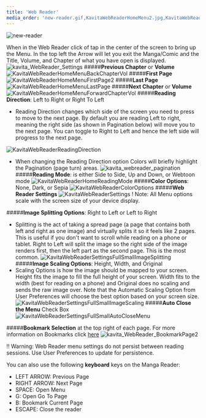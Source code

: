 ```yaml
---
title: 'Web Reader'
media_order: 'new-reader.gif,KavitaWebReaderHomeMenu2.jpg,KavitaWebReaderHomeMenuBackChapterVol.jpg,KavitaWebReaderHomeMenuLastPage.jpg,KavitaWebReaderHomeMenuForwardChapterVol.jpg,KavitaWebReaderReadingDirection.jpg,KavitaWebReaderHomeReadingMode.jpg,KavitaWebReaderColorOptions.jpg,KavitaWebReaderSettings.jpg,KavitaWebReaderSettingsFullSmall.jpg,KavitaWebReaderSettingsFullSmallImageSplitting.jpg,KavitaWebReaderSettingsFullSmallImageScaling.jpg,KavitaWebReaderSettingsFullSmallAutoCloseMenu.jpg,KavitaWebReaderHomeMenuFirstPage2.jpg,kavita_WebReader_Settings.jpg,kavita_webreader_pagination.jpg,kavita_WebReader_BookmarkPage2.jpg'
---
```


![new-reader](new-reader.gif "new-reader")

When in the Web Reader click of tap in the center of the screen to bring up the Menu. In the top left the Arrow will let you exit the Manga/Comic and the Title, Volume, and Chapter of what you have open is displayed.
![kavita_WebReader_Settings](kavita_WebReader_Settings.jpg "kavita_WebReader_Settings")
#####**Previous Chapter** or **Volume**
![KavitaWebReaderHomeMenuBackChapterVol](KavitaWebReaderHomeMenuBackChapterVol.jpg "KavitaWebReaderHomeMenuBackChapterVol")
#####**First Page**
![KavitaWebReaderHomeMenuFirstPage2](KavitaWebReaderHomeMenuFirstPage2.jpg "KavitaWebReaderHomeMenuFirstPage2")
#####**Last Page**
![KavitaWebReaderHomeMenuLastPage](KavitaWebReaderHomeMenuLastPage.jpg "KavitaWebReaderHomeMenuLastPage")
#####**Next Chapter** or **Volume**
![KavitaWebReaderHomeMenuForwardChapterVol](KavitaWebReaderHomeMenuForwardChapterVol.jpg "KavitaWebReaderHomeMenuForwardChapterVol")
#####**Reading Direction**: Left to Right or Right To Left

- Reading Direction changes which side of the screen you need to press to move to the next page. By default you are reading Left to right, meaning the right side (as shown in Pagination below) will move you to the next page. You can toggle to Right to Left and hence the left side will progress to the next page.

![KavitaWebReaderReadingDirection](KavitaWebReaderReadingDirection.jpg "KavitaWebReaderReadingDirection")
- When changing the Reading Direction option Colors will briefly highlight the Pagination (page turn) areas.
![kavita_webreader_pagination](kavita_webreader_pagination.jpg "kavita_webreader_pagination")
#####**Reading Mode**: is either Side to Side, Up and Down, or Webtoon mode
![KavitaWebReaderHomeReadingMode](KavitaWebReaderHomeReadingMode.jpg "KavitaWebReaderHomeReadingMode")
#####**Color Options**: None, Dark, or Sepia 
![KavitaWebReaderColorOptions](KavitaWebReaderColorOptions.jpg "KavitaWebReaderColorOptions")
#####**Web Reader Settings**
![KavitaWebReaderSettings](KavitaWebReaderSettings.jpg "KavitaWebReaderSettings")
! Note: All Menu options scale with the screen size of your device display.

#####**Image Splitting Options**: Right to Left or Left to Right
- Splitting is the act of taking a spread page (a page that contains both left and right as one image) and virtually splits it so it feels like 2 pages. This is useful if you don't want to scroll while reading on a phone or tablet. Right to Left will split the image so the right side of the image renders first, then the left part as the second page. This is the most common.
![KavitaWebReaderSettingsFullSmallImageSplitting](KavitaWebReaderSettingsFullSmallImageSplitting.jpg "KavitaWebReaderSettingsFullSmallImageSplitting")
#####**Image Scaling Options**: Height, Width, and Original
- Scaling Options is how the image should be mapped to your screen. Height fits the image to fill the full height of your screen. Width fits to the width (best for reading on a phone) and Original does no scaling and sends the raw image over. Note that the Automatic Scaling Option from User Preferences will choose the best option based on your screen size.
![KavitaWebReaderSettingsFullSmallImageScaling](KavitaWebReaderSettingsFullSmallImageScaling.jpg "KavitaWebReaderSettingsFullSmallImageScaling")
#####**Auto Close the Menu** Check Box
![KavitaWebReaderSettingsFullSmallAutoCloseMenu](KavitaWebReaderSettingsFullSmallAutoCloseMenu.jpg "KavitaWebReaderSettingsFullSmallAutoCloseMenu")

#####**Bookmark Selection** at the top right of each page. For more information on Bookmarks click [here](https://wiki.kavitareader.com/en/guides/contextual-actions#bookmarks)
![kavita_WebReader_BookmarkPage2](kavita_WebReader_BookmarkPage2.jpg "kavita_WebReader_BookmarkPage2")

!! Warning: Web Reader menu settings do not persist between reading sessions. Use User Preferences to update for persistence. 

You can also use the following **keyboard** keys on the Manga Reader:

- LEFT ARROW: Previous Page
- RIGHT ARROW: Next Page
- SPACE: Open Menu
- G: Open Go To Page
- B: Bookmark Current Page
- ESCAPE: Close the reader
